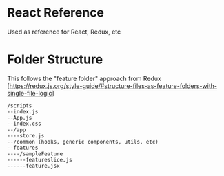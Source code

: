 # React Reference

Used as reference for React, Redux, etc

# Folder Structure

This follows the "feature folder" approach from Redux [https://redux.js.org/style-guide/#structure-files-as-feature-folders-with-single-file-logic]

```
/scripts
--index.js
--App.js
--index.css
--/app
----store.js
--/common (hooks, generic components, utils, etc)
--features
----/sampleFeature
------featureslice.js
------feature.jsx
```

